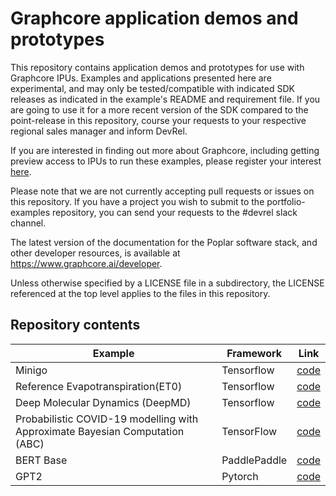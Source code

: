 # Graphcore application demos and prototypes

This repository contains application demos and prototypes for use with
Graphcore IPUs. Examples and applications presented here are experimental, and may only be tested/compatible with indicated SDK releases as indicated in the example's README and requirement file.  If you are going to use it for a more recent version of the SDK compared to the point-release in this repository, course your requests to your respective regional sales manager and inform DevRel.

If you are interested in finding out more about Graphcore, including
getting preview access to IPUs to run these examples, please register
your interest [here](https://www.graphcore.ai/product_info).

Please note that we are not currently accepting pull requests or issues on this
repository. If you have a project you wish to submit to the portfolio-examples repository, you can send your requests to the #devrel slack channel.

The latest version of the documentation for the Poplar software stack, and other developer resources, is available at https://www.graphcore.ai/developer.

Unless otherwise specified by a LICENSE file in a subdirectory, the LICENSE referenced at the top level applies to the files in this repository.

## Repository contents


| Example | Framework | Link |
| ------- | ---- | ---- |
| Minigo | Tensorflow | [code](tensorflow/minigo_0_6/) |
| Reference Evapotranspiration(ET0)  |Tensorflow | [code](portfolio-examples/tensorflow/et0/) |
| Deep Molecular Dynamics (DeepMD) | Tensorflow | [code](https://github.com/graphcore/portfolio-examples/tree/wx/deepmd/tensorflow/deepmd) |
| Probabilistic COVID-19 modelling with Approximate Bayesian Computation (ABC) | TensorFlow | [code](tensorflow2/ABC_COVID-19/) |
| BERT Base | PaddlePaddle | [code](paddlepaddle/bert-base/) |
| GPT2 | Pytorch | [code](https://github.com/graphcore/portfolio-examples/tree/master/pytorch/gpt2) |


